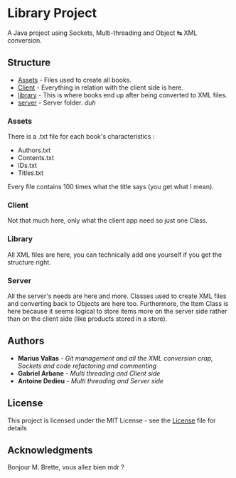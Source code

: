# Library Project

A Java project using Sockets, Multi-threading and Object ↹ XML conversion.

## Structure

* [Assets](src/assets) - Files used to create all books.
* [Client](src/client) - Everything in relation with the client side is here.
* [library](src/library) - This is where books end up after being converted to XML files.
* [server](src/server) - Server folder. *duh*

### Assets

There is a .txt file for each book's characteristics :
* Authors.txt
* Contents.txt
* IDs.txt
* Titles.txt

Every file contains 100 times what the title says (you get what I mean).

### Client

Not that much here, only what the client app need so just one Class.

### Library

All XML files are here, you can technically add one yourself if you get the structure right.

### Server

All the server's needs are here and more. Classes used to create XML files and converting back to Objects are here too.
Furthermore, the Item Class is here because it seems logical to store items more on the server side rather than on the client side (like products stored in a store).

## Authors

* **Marius Vallas** - *Git management and all the XML conversion crap, Sockets and code refactoring and commenting*
* **Gabriel Arbane** - *Multi threading and Client side*
* **Antoine Dedieu** - *Multi threading and Server side*

## License

This project is licensed under the MIT License - see the [License](LICENSE) file for details

## Acknowledgments

Bonjour M. Brette, vous allez bien mdr ?